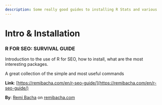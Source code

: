 ```yaml
---
description: Some really good guides to installing R Stats and various other related tools.
---
```


# Intro & Installation

### R FOR SEO: SURVIVAL GUIDE

Introduction to the use of R for SEO, how to install, what are the most interesting packages. 

A great collection of the simple and most useful commands

**Link**: [https://remibacha.com/en/r-seo-guide/](https://remibacha.com/en/r-seo-guide/)

**By**: [Remi Bacha](https://twitter.com/remibacha) on [remibacha.com](%20https://remibacha.com/)

